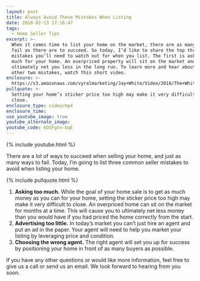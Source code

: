 ```yaml
---
layout: post
title: Always Avoid These Mistakes When Listing
date: 2018-02-13 17:16:47
tags:
  - Home Seller Tips
excerpt: >-
  When it comes time to list your home on the market, there are as many ways to
  fail as there are to succeed. So today, I’d like to share the top three seller
  mistakes you’ll need to watch out for when you list. The first is asking too
  much for your home. An overpriced property will sit on the market and
  ultimately net you less in the long run. To learn more and hear about the
  other two mistakes, watch this short video.
enclosure: >-
  https://s3.amazonaws.com/vyralmarketing/Jay+White/Video/2018/The+White+Group+%257C+Always+Avoid+These+Mistakes+When+Listing.mp4
pullquote: >-
  Setting your home’s sticker price too high may make it very difficult to
  close.
enclosure_type: video/mp4
enclosure_time:
use_youtube_image: true
youtube_alternate_image:
youtube_code: 6QSFgVv-bqE
---
```


{% include youtube.html %}

There are a lot of ways to succeed when selling your home, and just as many ways to fail. Today, I’m going to list three common seller mistakes to avoid when listing your home.

{% include pullquote.html %}

1. **Asking too much.** While the goal of your home sale is to get as much money as you can for your home, setting the sticker price too high may make it very difficult to close. An overpriced home can sit on the market for months at a time. This will cause you to ultimately net less money than you would have if you had priced the home correctly from the start.
2. **Advertising too little.** In today’s market you can’t just hire an agent and put an ad in the paper. Your agent will need to help you market your listing by leveraging price and condition.
3. **Choosing the wrong agent.** The right agent will set you up for success by positioning your home in front of as many buyers as possible.

If you have any other questions or would like more information, feel free to give us a call or send us an email. We look forward to hearing from you soon.